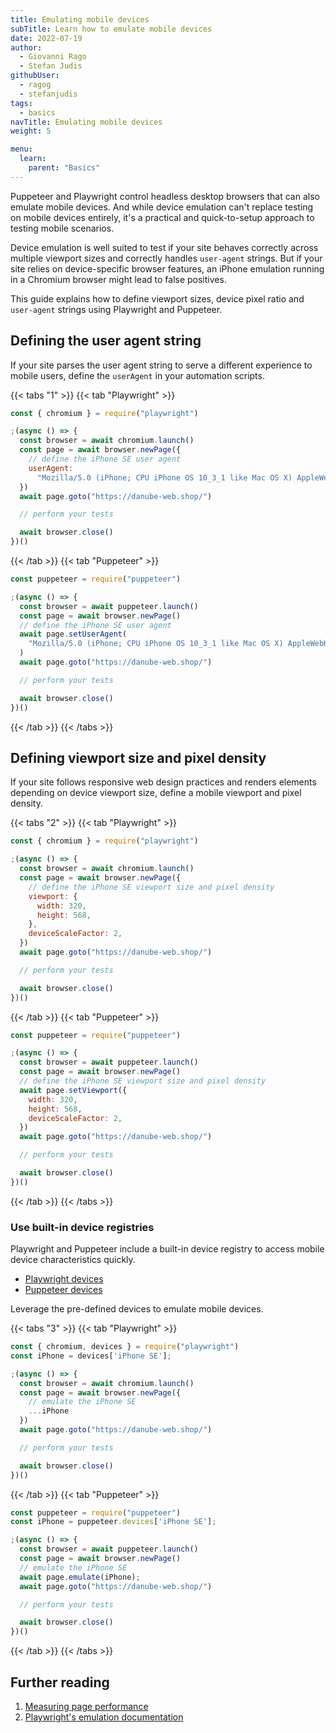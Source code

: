 ```yaml
---
title: Emulating mobile devices
subTitle: Learn how to emulate mobile devices
date: 2022-07-19
author:
  - Giovanni Rago
  - Stefan Judis
githubUser:
  - ragog
  - stefanjudis
tags:
  - basics
navTitle: Emulating mobile devices
weight: 5

menu:
  learn:
    parent: "Basics"
---
```


Puppeteer and Playwright control headless desktop browsers that can also emulate mobile devices. And while device emulation can't replace testing on mobile devices entirely, it's a practical and quick-to-setup approach to testing mobile scenarios.

Device emulation is well suited to test if your site behaves correctly across multiple viewport sizes and correctly handles `user-agent` strings. But if your site relies on device-specific browser features, an iPhone emulation running in a Chromium browser might lead to false positives.

This guide explains how to define viewport sizes, device pixel ratio and  `user-agent` strings using Playwright and Puppeteer.

## Defining the user agent string

If your site parses the user agent string to serve a different experience to mobile users, define the `userAgent` in your automation scripts.

{{< tabs "1" >}}
{{< tab "Playwright" >}}
```js
const { chromium } = require("playwright")

;(async () => {
  const browser = await chromium.launch()
  const page = await browser.newPage({
    // define the iPhone SE user agent
    userAgent:
      "Mozilla/5.0 (iPhone; CPU iPhone OS 10_3_1 like Mac OS X) AppleWebKit/603.1.30 (KHTML, like Gecko) Version/16.0 Mobile/14E304 Safari/602.1",
  })
  await page.goto("https://danube-web.shop/")

  // perform your tests

  await browser.close()
})()
```
{{< /tab >}}
{{< tab "Puppeteer" >}}
```js
const puppeteer = require("puppeteer")

;(async () => {
  const browser = await puppeteer.launch()
  const page = await browser.newPage()
  // define the iPhone SE user agent
  await page.setUserAgent(
    "Mozilla/5.0 (iPhone; CPU iPhone OS 10_3_1 like Mac OS X) AppleWebKit/603.1.30 (KHTML, like Gecko) Version/16.0 Mobile/14E304 Safari/602.1"
  )
  await page.goto("https://danube-web.shop/")

  // perform your tests

  await browser.close()
})()
```
{{< /tab >}}
{{< /tabs >}}

## Defining viewport size and pixel density

If your site follows responsive web design practices and renders elements depending on device viewport size, define a mobile viewport and pixel density.

{{< tabs "2" >}}
{{< tab "Playwright" >}}
```js
const { chromium } = require("playwright")

;(async () => {
  const browser = await chromium.launch()
  const page = await browser.newPage({
    // define the iPhone SE viewport size and pixel density
    viewport: {
      width: 320,
      height: 568,
    },
    deviceScaleFactor: 2,
  })
  await page.goto("https://danube-web.shop/")

  // perform your tests

  await browser.close()
})()
```
{{< /tab >}}
{{< tab "Puppeteer" >}}
```js
const puppeteer = require("puppeteer")

;(async () => {
  const browser = await puppeteer.launch()
  const page = await browser.newPage()
  // define the iPhone SE viewport size and pixel density
  await page.setViewport({
    width: 320,
    height: 568,
    deviceScaleFactor: 2,
  })
  await page.goto("https://danube-web.shop/")

  // perform your tests

  await browser.close()
})()
```
{{< /tab >}}
{{< /tabs >}}

### Use built-in device registries

Playwright and Puppeteer include a built-in device registry to access mobile device characteristics quickly.

- [Playwright devices](https://playwright.dev/docs/emulation#devices)
- [Puppeteer devices](https://pptr.dev/api/puppeteer.devices)

Leverage the pre-defined devices to emulate mobile devices.

{{< tabs "3" >}}
{{< tab "Playwright" >}}
```js
const { chromium, devices } = require("playwright")
const iPhone = devices['iPhone SE'];

;(async () => {
  const browser = await chromium.launch()
  const page = await browser.newPage({
    // emulate the iPhone SE
    ...iPhone
  })
  await page.goto("https://danube-web.shop/")

  // perform your tests

  await browser.close()
})()
```
{{< /tab >}}
{{< tab "Puppeteer" >}}
```js
const puppeteer = require("puppeteer")
const iPhone = puppeteer.devices['iPhone SE'];

;(async () => {
  const browser = await puppeteer.launch()
  const page = await browser.newPage()
  // emulate the iPhone SE
  await page.emulate(iPhone);
  await page.goto("https://danube-web.shop/")

  // perform your tests

  await browser.close()
})()
```
{{< /tab >}}
{{< /tabs >}}

## Further reading

1. [Measuring page performance](/learn/headless/basics-performance/)
2. [Playwright's emulation documentation](https://playwright.dev/docs/emulation)
